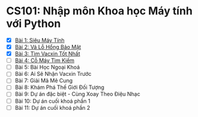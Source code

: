 # CS101: Nhập môn Khoa học Máy tính với Python

- [x] [Bài 1: Siêu Máy Tính](Lesson01.md)
- [x] [Bài 2: Vá Lỗ Hổng Bảo Mật](Lesson02.md)
- [x] [Bài 3: Tìm Vacxin Tốt Nhất](Lesson03.md)
- [ ] [Bài 4: Cỗ Máy Tìm Kiếm](Lesson04.md)
- [ ] Bài 5: Bài Học Ngoại Khoá
- [ ] Bài 6: Ai Sẽ Nhận Vacxin Trước
- [ ] Bài 7: Giải Mã Mê Cung
- [ ] Bài 8: Khám Phá Thế Giới Đối Tượng
- [ ] Bài 9: Dự án đặc biệt - Cùng Xoay Theo Điệu Nhạc
- [ ] Bài 10: Dự án cuối khoá phần 1
- [ ] Bài 11: Dự án cuối khoá phần 2